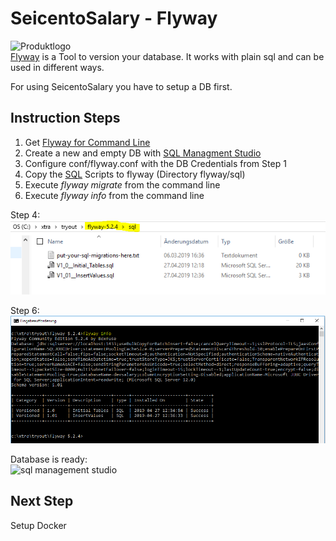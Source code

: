 # SeicentoSalary - Flyway
![Produktlogo](https://flywaydb.org/assets/logo/flyway-logo-tm-sm.png "Flyway Logo")  
[Flyway](https://flywaydb.org/) is a Tool to version your database. It works with plain sql and can be used in different ways.

For using SeicentoSalary you have to setup a DB first.

## Instruction Steps
1. Get [Flyway for Command Line](https://flywaydb.org/documentation/commandline/#download-and-installation)
2. Create a new and empty DB with [SQL Managment Studio](https://docs.microsoft.com/en-us/sql/ssms/download-sql-server-management-studio-ssms?view=sql-server-2017)
3. Configure conf/flyway.conf with the DB Credentials from Step 1
4. Copy the [SQL](https://github.com/jmurighub/SeicentoSalary/tree/master/flyway/sql) Scripts to flyway (Directory flyway/sql)
5. Execute _flyway migrate_ from the command line
6. Execute _flyway info_ from the command line

Step 4:   
![flywaysql](https://github.com/jmurighub/SeicentoSalary/blob/master/docs/images/flyway-copyscripts.png "flyway sql")

Step 6:   
![flyway info](https://github.com/jmurighub/SeicentoSalary/blob/master/docs/images/flyway-infosalary.png "flyway info")

Database is ready:  
![sql management studio](https://github.com/jmurighub/SeicentoSalary/blob/master/docs/images/sqlmanagementstudio.png "sql managment studio")


## Next Step
Setup Docker